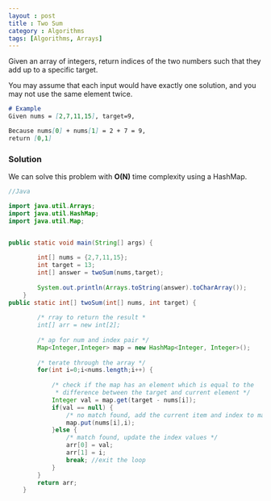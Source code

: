 ```yaml
---
layout : post
title : Two Sum
category : Algorithms
tags: [Algorithms, Arrays]
---
```


Given an array of integers, return indices of the two numbers such that they add up to a specific target.

You may assume that each input would have exactly one solution, and you may not use the same element twice.

```markdown
# Example
Given nums = [2,7,11,15], target=9,

Because nums[0] + nums[1] = 2 + 7 = 9,
return [0,1]
```





### Solution

We can solve this problem with **O(N)** time complexity using a HashMap.

```java
//Java

import java.util.Arrays;
import java.util.HashMap;
import java.util.Map;


public static void main(String[] args) {
		
		int[] nums = {2,7,11,15};
		int target = 13;
		int[] answer = twoSum(nums,target);
    
		System.out.println(Arrays.toString(answer).toCharArray());
	}
public static int[] twoSum(int[] nums, int target) {
		
		/* rray to return the result *
		int[] arr = new int[2];
		
		/* ap for num and index pair */
		Map<Integer,Integer> map = new HashMap<Integer, Integer>();
		
		/* terate through the array */
		for(int i=0;i<nums.length;i++) {
			
			/* check if the map has an element which is equal to the 
			 * difference between the target and current element */
			Integer val = map.get(target - nums[i]);
			if(val == null) {
				/* no match found, add the current item and index to map */
				map.put(nums[i],i);
			}else {
				/* match found, update the index values */
				arr[0] = val;
				arr[1] = i;
				break; //exit the loop
			}
		}
		return arr;
	}
```

